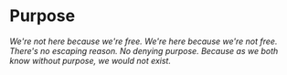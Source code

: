 # Purpose

*We're not here because we're free. We're here because we're not free. There's no escaping reason. No denying purpose. Because as we both know without purpose, we would not exist.*
